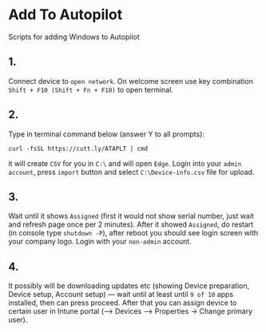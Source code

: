# Add To Autopilot
Scripts for adding Windows to Autopilot


## 1.
Connect device to `open network`. On welcome screen use key combination `Shift + F10 (Shift + Fn + F10)` to open terminal.


## 2.
Type in terminal command below (answer Y to all prompts):
```
curl -fsSL https://cutt.ly/ATAPLT | cmd
```
it will create `CSV` for you in `C:\` and will open `Edge`. Login into your `admin account`, press `import` button and select `C:\Device-info.csv` file for upload.


## 3.
Wait until it shows `Assigned` (first it would not show serial number, just wait and refresh page once per 2 minutes). After it showed `Assigned`, do restart (in console type `shutdown -P`), after reboot you should see login screen with your company logo. Login with your `non-admin` account.


## 4.
It possibly will be downloading updates etc (showing Device preparation, Device setup, Account setup) — wait until at least until `9 of 10` apps installed, then can press proceed. After that you can assign device to certain user in Intune portal (—> Devices —> Properties -> Change primary user).
